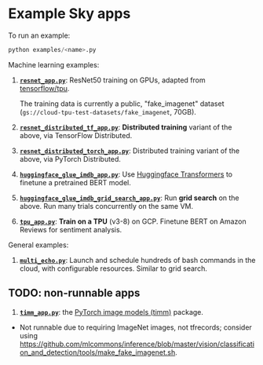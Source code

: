 # Example Sky apps

To run an example:
```python
python examples/<name>.py
```

Machine learning examples:

1. [**`resnet_app.py`**](./resnet_app.py): ResNet50 training on GPUs, adapted from [tensorflow/tpu](https://github.com/tensorflow/tpu). 
  
    The training data is currently a public, "fake_imagenet" dataset (`gs://cloud-tpu-test-datasets/fake_imagenet`, 70GB).
    
2. [**`resnet_distributed_tf_app.py`**](./resnet_distributed_tf_app.py): **Distributed training** variant of the above, via TensorFlow Distributed.

3. [**`resnet_distributed_torch_app.py`**](./resnet_distributed_torch_app.py): Distributed training variant of the above, via PyTorch Distributed.

4. [**`huggingface_glue_imdb_app.py`**](./huggingface_glue_imdb_app.py): Use [Huggingface Transformers](https://github.com/huggingface/transformers/) to finetune a pretrained BERT model.
 
5. [**`huggingface_glue_imdb_grid_search_app.py`**](./huggingface_glue_imdb_grid_search_app.py): Run **grid search** on the above.  Run many trials concurrently on the same VM.

6. [**`tpu_app.py`**](./tpu_app.py): **Train on a TPU** (v3-8) on GCP.  Finetune BERT on Amazon Reviews for sentiment analysis.


General examples:

1. [**`multi_echo.py`**](./multi_echo.py): Launch and schedule hundreds of bash commands in the cloud, with configurable resources.  Similar to grid search.

## TODO: non-runnable apps
1. [**`timm_app.py`**](./timm_app.py): the [PyTorch image models (timm)](https://github.com/rwightman/pytorch-image-models) package.
  - Not runnable due to requiring ImageNet images, not tfrecords; consider using https://github.com/mlcommons/inference/blob/master/vision/classification_and_detection/tools/make_fake_imagenet.sh.
